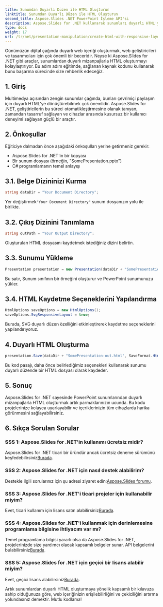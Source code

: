 ```yaml
---
title: Sunumdan Duyarlı Düzen ile HTML Oluşturun
linktitle: Sunumdan Duyarlı Düzen ile HTML Oluşturun
second_title: Aspose.Slides .NET PowerPoint İşleme API'si
description: Aspose.Slides for .NET kullanarak sunumları duyarlı HTML'ye nasıl dönüştüreceğinizi öğrenin. Zahmetsizce etkileşimli, cihaz dostu içerik oluşturun.
type: docs
weight: 17
url: /tr/net/presentation-manipulation/create-html-with-responsive-layout-from-presentation/
---
```


Günümüzün dijital çağında duyarlı web içeriği oluşturmak, web geliştiricileri ve tasarımcıları için çok önemli bir beceridir. Neyse ki Aspose.Slides for .NET gibi araçlar, sunumlardan duyarlı mizanpajlarla HTML oluşturmayı kolaylaştırıyor. Bu adım adım eğitimde, sağlanan kaynak kodunu kullanarak bunu başarma sürecinde size rehberlik edeceğiz.


## 1. Giriş
Multimedya açısından zengin sunumlar çağında, bunları çevrimiçi paylaşım için duyarlı HTML'ye dönüştürebilmek çok önemlidir. Aspose.Slides for .NET, geliştiricilerin bu süreci otomatikleştirmesine olanak tanıyan, zamandan tasarruf sağlayan ve cihazlar arasında kusursuz bir kullanıcı deneyimi sağlayan güçlü bir araçtır.

## 2. Önkoşullar
Eğiticiye dalmadan önce aşağıdaki önkoşulları yerine getirmeniz gerekir:
- Aspose.Slides for .NET'in bir kopyası
- Bir sunum dosyası (örneğin, "SomePresentation.pptx")
- C# programlamanın temel anlayışı

## 3.1. Belge Dizininizi Kurma
```csharp
string dataDir = "Your Document Directory";
```
 Yer değiştirmek`"Your Document Directory"` sunum dosyanızın yolu ile birlikte.

## 3.2. Çıkış Dizinini Tanımlama
```csharp
string outPath = "Your Output Directory";
```
Oluşturulan HTML dosyasını kaydetmek istediğiniz dizini belirtin.

## 3.3. Sunumu Yükleme
```csharp
Presentation presentation = new Presentation(dataDir + "SomePresentation.pptx");
```
Bu satır, Sunum sınıfının bir örneğini oluşturur ve PowerPoint sunumunuzu yükler.

## 3.4. HTML Kaydetme Seçeneklerini Yapılandırma
```csharp
HtmlOptions saveOptions = new HtmlOptions();
saveOptions.SvgResponsiveLayout = true;
```
Burada, SVG duyarlı düzen özelliğini etkinleştirerek kaydetme seçeneklerini yapılandırıyoruz.

## 4. Duyarlı HTML Oluşturma
```csharp
presentation.Save(dataDir + "SomePresentation-out.html", SaveFormat.Html, saveOptions);
```
Bu kod pasajı, daha önce belirlediğimiz seçenekleri kullanarak sunumu duyarlı düzende bir HTML dosyası olarak kaydeder.

## 5. Sonuç
Aspose.Slides for .NET sayesinde PowerPoint sunumlarından duyarlı mizanpajlarla HTML oluşturmak artık parmaklarınızın ucunda. Bu kodu projelerinize kolayca uyarlayabilir ve içeriklerinizin tüm cihazlarda harika görünmesini sağlayabilirsiniz.

## 6. Sıkça Sorulan Sorular

### SSS 1: Aspose.Slides for .NET'in kullanımı ücretsiz midir?
 Aspose.Slides for .NET ticari bir üründür ancak ücretsiz deneme sürümünü keşfedebilirsiniz[Burada](https://releases.aspose.com/).

### SSS 2: Aspose.Slides for .NET için nasıl destek alabilirim?
Destekle ilgili sorularınız için şu adresi ziyaret edin:[Aspose.Slides forumu](https://forum.aspose.com/).

### SSS 3: Aspose.Slides for .NET'i ticari projeler için kullanabilir miyim?
 Evet, ticari kullanım için lisans satın alabilirsiniz[Burada](https://purchase.aspose.com/buy).

### SSS 4: Aspose.Slides for .NET'i kullanmak için derinlemesine programlama bilgisine ihtiyacım var mı?
 Temel programlama bilgisi yararlı olsa da Aspose.Slides for .NET, projelerinizde size yardımcı olacak kapsamlı belgeler sunar. API belgelerini bulabilirsiniz[Burada](https://reference.aspose.com/slides/net/).

### SSS 5: Aspose.Slides for .NET için geçici bir lisans alabilir miyim?
 Evet, geçici lisans alabilirsiniz[Burada](https://purchase.aspose.com/temporary-license/).

Artık sunumlardan duyarlı HTML oluşturmaya yönelik kapsamlı bir kılavuza sahip olduğunuza göre, web içeriğinizin erişilebilirliğini ve çekiciliğini artırma yolundasınız demektir. Mutlu kodlama!